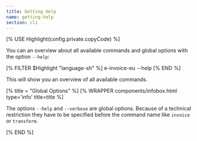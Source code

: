 ```yaml
---
title: Getting Help
name: getting-help
section: cli
---
```

<!--qgoda-no-xgettext-->
[% USE Highlight(config.private.copyCode) %]
<!--/qgoda-no-xgettext-->

You can an overview about all available commands and global options with the
option `--help`:

<!--qgoda-no-xgettext-->
[% FILTER $Highlight "language-sh" %]
e-invoice-eu --help
[% END %]
<!--/qgoda-no-xgettext-->

This will show you an overview of all available commands.

<!--qgoda-no-xgettext-->
[% title = "Global Options" %]
[% WRAPPER components/infobox.html
type='info' title=title %]
<!--/qgoda-no-xgettext-->
The options <code>--help</code> and <code>--verbose</code> are global options.
Because of a technical restriction they have to be specified before the
command name like <code>invoice</code> or <code>transform</code>.
<!--qgoda-no-xgettext-->
[% END %]
<!--/qgoda-no-xgettext-->
